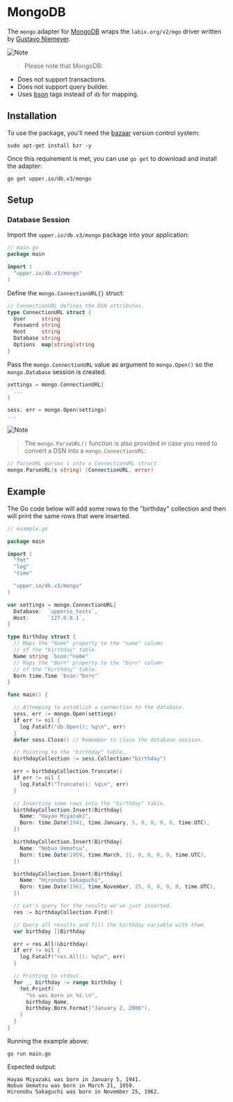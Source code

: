 # MongoDB

The `mongo` adapter for [MongoDB][3] wraps the `labix.org/v2/mgo` driver
written by [Gustavo Niemeyer][1].

![Note](https://github.com/LizGoro90/db-tour/tree/master/static/img)
> Please note that MongoDB:

* Does not support transactions.
* Does not support query builder.
* Uses [bson][4] tags instead of `db` for mapping.

## Installation

To use the package, you'll need the [bazaar][2] version control system:

```
sudo apt-get install bzr -y
```

Once this requirement is met, you can use `go get` to download and install the adapter:

```
go get upper.io/db.v3/mongo
```

## Setup
### Database Session

Import the `upper.io/db.v3/mongo` package into your application:

```go
// main.go
package main

import (
  "upper.io/db.v3/mongo"
)
```

Define the `mongo.ConnectionURL{}` struct:

```go
// ConnectionURL defines the DSN attributes.
type ConnectionURL struct {
  User     string
  Password string
  Host     string
  Database string
  Options  map[string]string
}
```

Pass the `mongo.ConnectionURL` value as argument to `mongo.Open()` so the `mongo.Database` session is created.

```go
settings = mongo.ConnectionURL{
  ...
}

sess, err = mongo.Open(settings)
...
```

![Note](https://github.com/LizGoro90/db-tour/tree/master/static/img)
> The `mongo.ParseURL()` function is also provided in case you need to convert a DSN into a `mongo.ConnectionURL`:

```go
// ParseURL parses s into a ConnectionURL struct.
mongo.ParseURL(s string) (ConnectionURL, error)
```



## Example

The Go code below will add some rows to the "birthday" collection and then
will print the same rows that were inserted.

```go
// example.go

package main

import (
  "fmt"
  "log"
  "time"

  "upper.io/db.v3/mongo"
)

var settings = mongo.ConnectionURL{
  Database:  `upperio_tests`,
  Host:      `127.0.0.1`,
}

type Birthday struct {
  // Maps the "Name" property to the "name" column
  // of the "birthday" table.
  Name string `bson:"name"`
  // Maps the "Born" property to the "born" column
  // of the "birthday" table.
  Born time.Time `bson:"born"`
}

func main() {

  // Attemping to establish a connection to the database.
  sess, err := mongo.Open(settings)
  if err != nil {
    log.Fatalf("db.Open(): %q\n", err)
  }
  defer sess.Close() // Remember to close the database session.

  // Pointing to the "birthday" table.
  birthdayCollection := sess.Collection("birthday")

  err = birthdayCollection.Truncate()
  if err != nil {
    log.Fatalf("Truncate(): %q\n", err)
  }

  // Inserting some rows into the "birthday" table.
  birthdayCollection.Insert(Birthday{
    Name: "Hayao Miyazaki",
    Born: time.Date(1941, time.January, 5, 0, 0, 0, 0, time.UTC),
  })

  birthdayCollection.Insert(Birthday{
    Name: "Nobuo Uematsu",
    Born: time.Date(1959, time.March, 21, 0, 0, 0, 0, time.UTC),
  })

  birthdayCollection.Insert(Birthday{
    Name: "Hironobu Sakaguchi",
    Born: time.Date(1962, time.November, 25, 0, 0, 0, 0, time.UTC),
  })

  // Let's query for the results we've just inserted.
  res := birthdayCollection.Find()

  // Query all results and fill the birthday variable with them.
  var birthday []Birthday

  err = res.All(&birthday)
  if err != nil {
    log.Fatalf("res.All(): %q\n", err)
  }

  // Printing to stdout.
  for _, birthday := range birthday {
    fmt.Printf(
      "%s was born in %s.\n",
      birthday.Name,
      birthday.Born.Format("January 2, 2006"),
    )
  }
}
```

Running the example above:

```
go run main.go
```

Expected output:

```
Hayao Miyazaki was born in January 5, 1941.
Nobuo Uematsu was born in March 21, 1959.
Hironobu Sakaguchi was born in November 25, 1962.
```

[1]: http://labix.org/v2/mgo
[2]: http://bazaar.canonical.com/en/
[3]: http://www.mongodb.org/
[4]: http://labix.org/gobson
[5]: http://godoc.org/upper.io/db.v3#IDSetter
[6]: http://godoc.org/upper.io/db.v3/mongo#ObjectIdIDSetter
